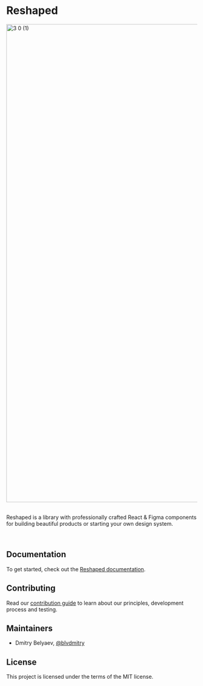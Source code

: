 # Reshaped

<img width="2400" height="1260" alt="3 0 (1)" src="https://github.com/user-attachments/assets/ef632fe9-9446-430f-b87d-bebebe6fb595" />
<br /><br />

Reshaped is a library with professionally crafted React & Figma components for building beautiful products or starting your own design system.

<br />

## Documentation

To get started, check out the [Reshaped documentation](https://reshaped.so/docs/getting-started/overview).

## Contributing

Read our [contribution guide](CONTRIBUTING.md) to learn about our principles, development process and testing.

## Maintainers

- Dmitry Belyaev, [@blvdmitry](https://x.com/blvdmitry)

## License

This project is licensed under the terms of the MIT license.

